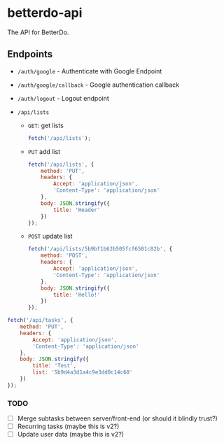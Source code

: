 # betterdo-api

The API for BetterDo.

## Endpoints

-   `/auth/google` - Authenticate with Google Endpoint
-   `/auth/google/callback` - Google authentication callback
-   `/auth/logout` - Logout endpoint
-   `/api/lists`

    -   `GET`: get lists
        ```javascript
        fetch('/api/lists');
        ```
    -   `PUT` add list
        ```javascript
        fetch('/api/lists', {
            method: 'PUT',
            headers: {
                Accept: 'application/json',
                'Content-Type': 'application/json'
            },
            body: JSON.stringify({
                title: 'Header'
            })
        });
        ```
    -   `POST` update list

        ```javascript
        fetch('/api/lists/5b9bf1b62b505fcf6501c82b', {
            method: 'POST',
            headers: {
                Accept: 'application/json',
                'Content-Type': 'application/json'
            },
            body: JSON.stringify({
                title: 'Hello!'
            })
        });
        ```

```javascript
fetch('/api/tasks', {
    method: 'PUT',
    headers: {
        Accept: 'application/json',
        'Content-Type': 'application/json'
    },
    body: JSON.stringify({
        title: 'Test',
        list: '5b9d4a3d1a4c9e3dd0c14c60'
    })
});
```

### TODO

-   [ ] Merge subtasks between server/front-end (or should it blindly trust?)
-   [ ] Recurring tasks (maybe this is v2?)
-   [ ] Update user data (maybe this is v2?)
